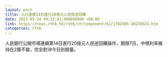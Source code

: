 ```yaml
---
layout: post
title: 人行連續14日進行20億元人民幣逆回購
date: 2023-05-24 09:32:41.000000000 +08:00
link: https://news.rthk.hk/rthk/ch/component/k2/1701905-20230524.htm
categories: rthk
---
```


人民銀行公開市場連續第14日進行20億元人民逆回購操作，期限7日，中標利率維持在2厘不變，完全對沖今日到期量。
